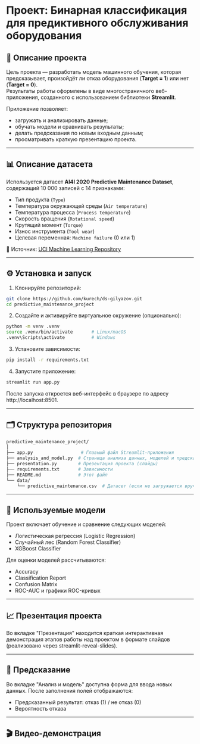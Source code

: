 # Проект: Бинарная классификация для предиктивного обслуживания оборудования

## 📌 Описание проекта

Цель проекта — разработать модель машинного обучения, которая предсказывает, произойдёт ли отказ оборудования (**Target = 1**) или нет (**Target = 0**).  
Результаты работы оформлены в виде многостраничного веб-приложения, созданного с использованием библиотеки **Streamlit**.

Приложение позволяет:

- загружать и анализировать данные;
- обучать модели и сравнивать результаты;
- делать предсказания по новым входным данным;
- просматривать краткую презентацию проекта.

---

## 📊 Описание датасета

Используется датасет **AI4I 2020 Predictive Maintenance Dataset**, содержащий 10 000 записей с 14 признаками:

- Тип продукта (`Type`)
- Температура окружающей среды (`Air temperature`)
- Температура процесса (`Process temperature`)
- Скорость вращения (`Rotational speed`)
- Крутящий момент (`Torque`)
- Износ инструмента (`Tool wear`)
- Целевая переменная: `Machine failure` (0 или 1)

📁 Источник: [UCI Machine Learning Repository](https://archive.ics.uci.edu/dataset/601/predictive+maintenance+dataset)

---

## ⚙️ Установка и запуск

1. Клонируйте репозиторий:

```bash
git clone https://github.com/kurech/ds-gilyazov.git
cd predictive_maintenance_project
```

2. Создайте и активируйте виртуальное окружение (опционально):

```bash
python -m venv .venv
source .venv/bin/activate       # Linux/macOS
.venv\Scripts\activate          # Windows
```

3. Установите зависимости:

```bash
pip install -r requirements.txt
```

4. Запустите приложение:

```bash
streamlit run app.py
```

После запуска откроется веб-интерфейс в браузере по адресу http://localhost:8501.

---

## 🗂 Структура репозитория

```bash
predictive_maintenance_project/
│
├── app.py                  # Главный файл Streamlit-приложения
├── analysis_and_model.py  # Страница анализа данных, моделей и предсказаний
├── presentation.py        # Презентация проекта (слайды)
├── requirements.txt       # Зависимости
├── README.md              # Этот файл
└── data/
    └── predictive_maintenance.csv  # Датасет (если не загружается вручную)

```

---

## 🧠 Используемые модели

Проект включает обучение и сравнение следующих моделей:

- Логистическая регрессия (Logistic Regression)
- Случайный лес (Random Forest Classifier)
- XGBoost Classifier

Для оценки моделей рассчитываются:

- Accuracy
- Classification Report
- Confusion Matrix
- ROC-AUC и графики ROC-кривых

---

## 📈 Презентация проекта

Во вкладке "Презентация" находится краткая интерактивная демонстрация этапов работы над проектом в формате слайдов (реализовано через streamlit-reveal-slides).

---

## 🧪 Предсказание

Во вкладке "Анализ и модель" доступна форма для ввода новых данных. После заполнения полей отображаются:

- Предсказанный результат: отказ (1) / не отказ (0)
- Вероятность отказа

---

## 🎬 Видео-демонстрация
